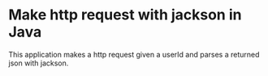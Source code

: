 # Make http request with jackson in Java
This application makes a http request given a userId and parses a returned json with jackson.